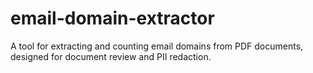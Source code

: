 # email-domain-extractor
A tool for extracting and counting email domains from PDF documents, designed for document review and PII redaction.

